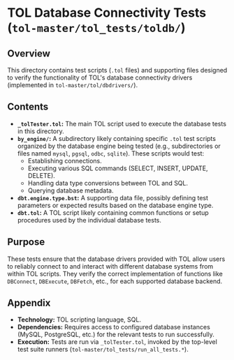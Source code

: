 # TOL Database Connectivity Tests (`tol-master/tol_tests/toldb/`)

## Overview

This directory contains test scripts (`.tol` files) and supporting files designed to verify the functionality of TOL's database connectivity drivers (implemented in `tol-master/tol/dbdrivers/`).

## Contents

- **`_tolTester.tol`:** The main TOL script used to execute the database tests in this directory.
- **`by_engine/`:** A subdirectory likely containing specific `.tol` test scripts organized by the database engine being tested (e.g., subdirectories or files named `mysql`, `pgsql`, `odbc`, `sqlite`). These scripts would test:
    - Establishing connections.
    - Executing various SQL commands (SELECT, INSERT, UPDATE, DELETE).
    - Handling data type conversions between TOL and SQL.
    - Querying database metadata.
- **`dbt.engine.type.bst`:** A supporting data file, possibly defining test parameters or expected results based on the database engine type.
- **`dbt.tol`:** A TOL script likely containing common functions or setup procedures used by the individual database tests.

## Purpose

These tests ensure that the database drivers provided with TOL allow users to reliably connect to and interact with different database systems from within TOL scripts. They verify the correct implementation of functions like `DBConnect`, `DBExecute`, `DBFetch`, etc., for each supported database backend.

## Appendix

- **Technology:** TOL scripting language, SQL.
- **Dependencies:** Requires access to configured database instances (MySQL, PostgreSQL, etc.) for the relevant tests to run successfully.
- **Execution:** Tests are run via `_tolTester.tol`, invoked by the top-level test suite runners (`tol-master/tol_tests/run_all_tests.*`). 